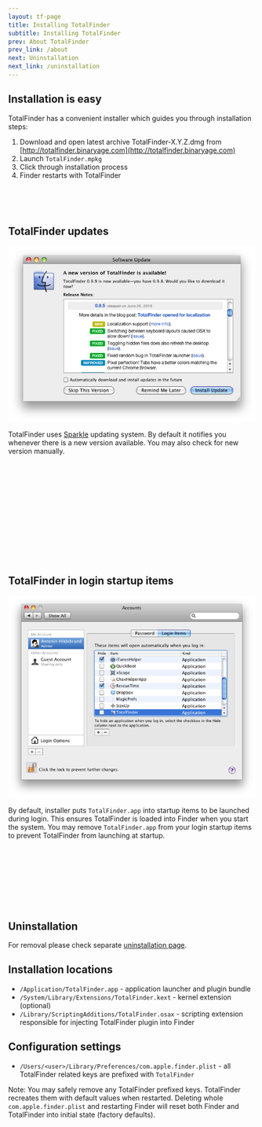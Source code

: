 ```yaml
---
layout: tf-page
title: Installing TotalFinder
subtitle: Installing TotalFinder
prev: About TotalFinder
prev_link: /about
next: Uninstallation
next_link: /uninstallation
---
```


## Installation is easy

TotalFinder has a convenient installer which guides you through installation steps:

1. Download and open latest archive TotalFinder-X.Y.Z.dmg from [http://totalfinder.binaryage.com](http://totalfinder.binaryage.com)
2. Launch `TotalFinder.mpkg`
3. Click through installation process
4. Finder restarts with TotalFinder

<div style="height: 50px">&nbsp;</div>

## TotalFinder updates

<img src="/images/update-dialog.png" class="doc-inline-image-50 right">

TotalFinder uses [Sparkle](http://sparkle.andymatuschak.org/) updating system. By default it notifies you whenever there is a new version available. You may also check for new version manually.

<div style="height: 200px">&nbsp;</div>

## TotalFinder in login startup items

<img src="/images/login-items.png" class="doc-inline-image-50 right">

By default, installer puts `TotalFinder.app` into startup items to be launched during login. This ensures TotalFinder is loaded into Finder when you start the system. You may remove `TotalFinder.app` from your login startup items to prevent TotalFinder from launching at startup.

<div style="height: 120px">&nbsp;</div>

## Uninstallation

For removal please check separate [uninstallation page](/uninstallation).

## Installation locations

* `/Application/TotalFinder.app` - application launcher and plugin bundle
* `/System/Library/Extensions/TotalFinder.kext` - kernel extension (optional)
* `/Library/ScriptingAdditions/TotalFinder.osax` - scripting extension responsible for injecting TotalFinder plugin into Finder

## Configuration settings

* `/Users/<user>/Library/Preferences/com.apple.finder.plist` - all TotalFinder related keys are prefixed with `TotalFinder`
    
Note: You may safely remove any TotalFinder prefixed keys. TotalFinder recreates them with default values when restarted. Deleting whole `com.apple.finder.plist` and restarting Finder will reset both Finder and TotalFinder into initial state (factory defaults).
